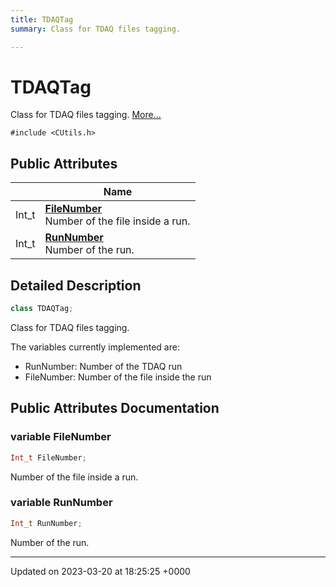 ```yaml
---
title: TDAQTag
summary: Class for TDAQ files tagging. 

---
```


# TDAQTag



Class for TDAQ files tagging.  [More...](#detailed-description)


`#include <CUtils.h>`

## Public Attributes

|                | Name           |
| -------------- | -------------- |
| Int_t | **[FileNumber](/Classes/classTDAQTag.md#variable-filenumber)** <br>Number of the file inside a run.  |
| Int_t | **[RunNumber](/Classes/classTDAQTag.md#variable-runnumber)** <br>Number of the run.  |

## Detailed Description

```cpp
class TDAQTag;
```

Class for TDAQ files tagging. 

The variables currently implemented are:

* RunNumber: Number of the TDAQ run
* FileNumber: Number of the file inside the run 

## Public Attributes Documentation

### variable FileNumber

```cpp
Int_t FileNumber;
```

Number of the file inside a run. 

### variable RunNumber

```cpp
Int_t RunNumber;
```

Number of the run. 

-------------------------------

Updated on 2023-03-20 at 18:25:25 +0000